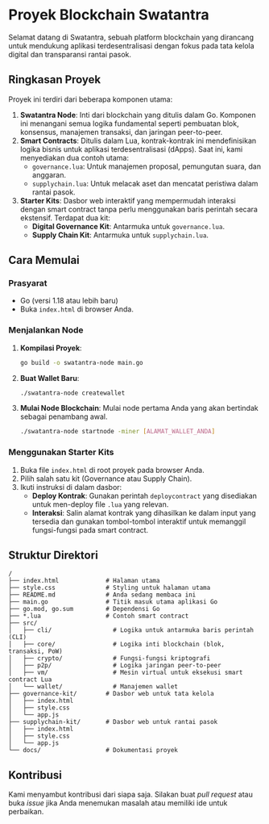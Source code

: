 # Proyek Blockchain Swatantra

Selamat datang di Swatantra, sebuah platform blockchain yang dirancang untuk mendukung aplikasi terdesentralisasi dengan fokus pada tata kelola digital dan transparansi rantai pasok.

## Ringkasan Proyek

Proyek ini terdiri dari beberapa komponen utama:

1.  **Swatantra Node**: Inti dari blockchain yang ditulis dalam Go. Komponen ini menangani semua logika fundamental seperti pembuatan blok, konsensus, manajemen transaksi, dan jaringan peer-to-peer.
2.  **Smart Contracts**: Ditulis dalam Lua, kontrak-kontrak ini mendefinisikan logika bisnis untuk aplikasi terdesentralisasi (dApps). Saat ini, kami menyediakan dua contoh utama:
    *   `governance.lua`: Untuk manajemen proposal, pemungutan suara, dan anggaran.
    *   `supplychain.lua`: Untuk melacak aset dan mencatat peristiwa dalam rantai pasok.
3.  **Starter Kits**: Dasbor web interaktif yang mempermudah interaksi dengan smart contract tanpa perlu menggunakan baris perintah secara ekstensif. Terdapat dua kit:
    *   **Digital Governance Kit**: Antarmuka untuk `governance.lua`.
    *   **Supply Chain Kit**: Antarmuka untuk `supplychain.lua`.

## Cara Memulai

### Prasyarat

- Go (versi 1.18 atau lebih baru)
- Buka `index.html` di browser Anda.

### Menjalankan Node

1.  **Kompilasi Proyek**:

    ```bash
    go build -o swatantra-node main.go
    ```

2.  **Buat Wallet Baru**:

    ```bash
    ./swatantra-node createwallet
    ```

3.  **Mulai Node Blockchain**:
    Mulai node pertama Anda yang akan bertindak sebagai penambang awal.

    ```bash
    ./swatantra-node startnode -miner [ALAMAT_WALLET_ANDA]
    ```

### Menggunakan Starter Kits

1.  Buka file `index.html` di root proyek pada browser Anda.
2.  Pilih salah satu kit (Governance atau Supply Chain).
3.  Ikuti instruksi di dalam dasbor:
    *   **Deploy Kontrak**: Gunakan perintah `deploycontract` yang disediakan untuk men-deploy file `.lua` yang relevan.
    *   **Interaksi**: Salin alamat kontrak yang dihasilkan ke dalam input yang tersedia dan gunakan tombol-tombol interaktif untuk memanggil fungsi-fungsi pada smart contract.

## Struktur Direktori

```
/
├── index.html             # Halaman utama
├── style.css              # Styling untuk halaman utama
├── README.md              # Anda sedang membaca ini
├── main.go                # Titik masuk utama aplikasi Go
├── go.mod, go.sum         # Dependensi Go
├── *.lua                  # Contoh smart contract
├── src/
│   ├── cli/                 # Logika untuk antarmuka baris perintah (CLI)
│   ├── core/                # Logika inti blockchain (blok, transaksi, PoW)
│   ├── crypto/              # Fungsi-fungsi kriptografi
│   ├── p2p/                 # Logika jaringan peer-to-peer
│   ├── vm/                  # Mesin virtual untuk eksekusi smart contract Lua
│   └── wallet/              # Manajemen wallet
├── governance-kit/        # Dasbor web untuk tata kelola
│   ├── index.html
│   ├── style.css
│   └── app.js
├── supplychain-kit/       # Dasbor web untuk rantai pasok
│   ├── index.html
│   ├── style.css
│   └── app.js
└── docs/                  # Dokumentasi proyek
```

## Kontribusi

Kami menyambut kontribusi dari siapa saja. Silakan buat *pull request* atau buka *issue* jika Anda menemukan masalah atau memiliki ide untuk perbaikan.